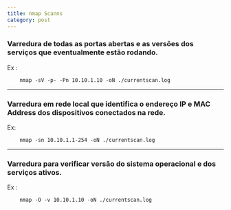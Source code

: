 ```yaml
---
title: nmap Scanns
category: post
---
```


### Varredura de todas as portas abertas e as versões dos serviços que eventualmente estão rodando. 
Ex :

		nmap -sV -p- -Pn 10.10.1.10 -oN ./currentscan.log
		
---

### Varredura em rede local que identifica o endereço IP e MAC Address dos dispositivos conectados na rede. 
Ex:

		nmap -sn 10.10.1.1-254 -oN ./currentscan.log

---

### Varredura para verificar versão do sistema operacional e dos serviços ativos.
Ex :

		nmap -O -v 10.10.1.10 -oN ./currentscan.log

